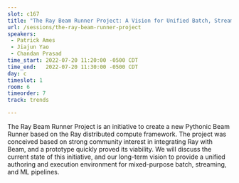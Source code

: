```yaml
---
slot: c167
title: "The Ray Beam Runner Project: A Vision for Unified Batch, Streaming, and ML"
url: /sessions/the-ray-beam-runner-project
speakers:
 - Patrick Ames
 - Jiajun Yao
 - Chandan Prasad
time_start: 2022-07-20 11:20:00 -0500 CDT
time_end:   2022-07-20 11:30:00 -0500 CDT
day: c
timeslot: 1
room: 6
timeorder: 7
track: trends

---
```


The Ray Beam Runner Project is an initiative to create a new Pythonic Beam Runner based on the Ray distributed compute framework. The project was conceived based on strong community interest in integrating Ray with Beam, and a prototype quickly proved its viability. We will discuss the current state of this initiative, and our long-term vision to provide a unified authoring and execution environment for mixed-purpose batch, streaming, and ML pipelines.